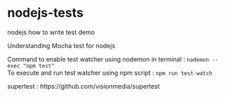 # nodejs-tests
nodejs how to write test demo

Understanding Mocha test for nodejs

Command to enable test watcher using nodemon in terminal : <code>nodemon --exec "npm test"</code>
<br/>
To execute and run test watcher using npm script : <code>npm run test-watch</code>

<p>supertest : https://github.com/visionmedia/supertest</p>
